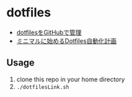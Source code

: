 # dotfiles

- [dotfilesをGitHubで管理](https://qiita.com/okamos/items/7f5461814e8ed8916870)
- [ミニマルに始めるDotfiles自動化計画](https://qiita.com/okamos/items/40966158d0271ae7198b)

## Usage

1. clone this repo in your home directory
2. `./dotfilesLink.sh`

